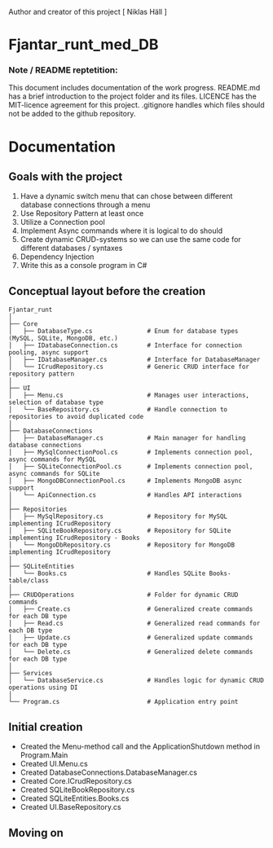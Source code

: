 Author and creator of this project [ Niklas Häll ]

# Fjantar_runt_med_DB

### Note / README reptetition:

This document includes documentation of the work progress.
README.md has a brief introduction to the project folder and its files.
LICENCE has the MIT-licence agreement for this project.
.gitignore handles which files should not be added to the github repository.

# Documentation

## Goals with the project

1. Have a dynamic switch menu that can chose between different database connections through a menu
2. Use Repository Pattern at least once
3. Utilize a Connection pool
4. Implement Async commands where it is logical to do should
5. Create dynamic CRUD-systems so we can use the same code for different databases / syntaxes
6. Dependency Injection
7. Write this as a console program in C#

## Conceptual layout before the creation

```
Fjantar_runt
│
├── Core
│   ├── DatabaseType.cs               # Enum for database types (MySQL, SQLite, MongoDB, etc.)
│   ├── IDatabaseConnection.cs        # Interface for connection pooling, async support
│   ├── IDatabaseManager.cs           # Interface for DatabaseManager
│   └── ICrudRepository.cs            # Generic CRUD interface for repository pattern
│
├── UI
│   ├── Menu.cs                       # Manages user interactions, selection of database type
│   └── BaseRepository.cs             # Handle connection to repositories to avoid duplicated code
│
├── DatabaseConnections
│   ├── DatabaseManager.cs            # Main manager for handling database connections
│   ├── MySqlConnectionPool.cs        # Implements connection pool, async commands for MySQL
│   ├── SQLiteConnectionPool.cs       # Implements connection pool, async commands for SQLite
│   ├── MongoDBConnectionPool.cs      # Implements MongoDB async support
│   └── ApiConnection.cs              # Handles API interactions
│
├── Repositories
│   ├── MySqlRepository.cs            # Repository for MySQL implementing ICrudRepository
│   ├── SQLiteBookRepository.cs       # Repository for SQLite implementing ICrudRepository - Books
│   └── MongoDbRepository.cs          # Repository for MongoDB implementing ICrudRepository
│
├── SQLiteEntities
│   └── Books.cs                      # Handles SQLite Books-table/class
│
├── CRUDOperations                    # Folder for dynamic CRUD commands
│   ├── Create.cs                     # Generalized create commands for each DB type
│   ├── Read.cs                       # Generalized read commands for each DB type
│   ├── Update.cs                     # Generalized update commands for each DB type
│   └── Delete.cs                     # Generalized delete commands for each DB type
│
├── Services
│   └── DatabaseService.cs            # Handles logic for dynamic CRUD operations using DI
│
└── Program.cs                        # Application entry point
```

## Initial creation

- Created the Menu-method call and the ApplicationShutdown method in Program.Main
- Created UI.Menu.cs
- Created DatabaseConnections.DatabaseManager.cs
- Created Core.ICrudRepository.cs  
- Created SQLiteBookRepository.cs
- Created SQLiteEntities.Books.cs
- Created UI.BaseRepository.cs

## Moving on